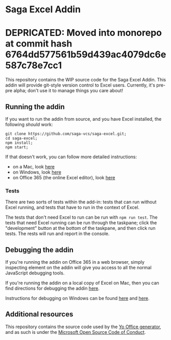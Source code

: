 # Saga Excel Addin

# DEPRICATED: Moved into monorepo at commit hash 6764dd577561b59d439ac4079dc6e587c78e7cc1

This repository contains the WIP source code for the Saga Excel Addin. This addin will provide git-style version control to Excel users. Currently, it's pre-pre alpha; don't use it to manage things you care about!

## Running the addin

If you want to run the addin from source, and you have Excel installed, the following _should_ work:
```
git clone https://github.com/saga-vcs/saga-excel.git;
cd saga-excel;
npm install;
npm start;
```
If that doesn't work, you can follow more detailed instructions:
- on a Mac, look [here](https://docs.microsoft.com/en-us/office/dev/add-ins/testing/sideload-an-office-add-in-on-ipad-and-mac)
- on Windows, look [here](https://docs.microsoft.com/en-us/office/dev/add-ins/testing/create-a-network-shared-folder-catalog-for-task-pane-and-content-add-ins)
- on Office 365 (the online Excel editor), look [here](https://docs.microsoft.com/en-us/office/dev/add-ins/testing/sideload-office-add-ins-for-testing) 

### Tests

There are two sorts of tests within the add-in: tests that can run without Excel running, and tests that have to run in the context of Excel. 

The tests that don't need Excel to run can be run with `npm run test`. The tests that need Excel running can be run through the taskpane; click the "development" button at the bottom of the taskpane, and then click run tests. The rests will run and report in the console.


## Debugging the addin

If you're running the addin on Office 365 in a web browser, simply inspecting element on the addin will give you access to all the normal JavaScript debugging tools. 

If you're running the addin on a local copy of Excel on Mac, then you can find directions for debugging the addin [here](https://docs.microsoft.com/en-us/office/dev/add-ins/testing/debug-office-add-ins-on-ipad-and-mac).

Instructions for debugging on Windows can be found [here](https://docs.microsoft.com/en-us/office/dev/add-ins/testing/attach-debugger-from-task-pane) and [here](https://docs.microsoft.com/en-us/office/dev/add-ins/testing/debug-add-ins-using-f12-developer-tools-on-windows-10).


## Additional resources

This repository contains the source code used by the [Yo Office generator](https://github.com/OfficeDev/generator-office), and as such is under the [Microsoft Open Source Code of Conduct](https://opensource.microsoft.com/codeofconduct/). 
